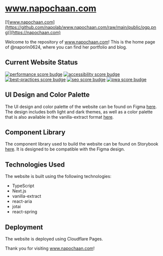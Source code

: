 # www.napochaan.com

[![www.napochaan.com](https://github.com/napolab/www.napochaan.com/raw/main/public/ogp.png)](https://napochaan.com)

Welcome to the repository of www.napochaan.com! This is the home page of @naporin0624, where you can find her portfolio and blog.

## Current Website Status

[![performance score budge](https://napolab.github.io/www.napochaan.com/lighthouse/lighthouse_performance.svg)](https://napolab.github.io/www.napochaan.com/lighthouse/www_napochaan_com#performance)
[![accessibility score budge](https://napolab.github.io/www.napochaan.com/lighthouse/lighthouse_accessibility.svg)](https://napolab.github.io/www.napochaan.com/lighthouse/www_napochaan_com#accessibility)
[![best-practices score budge](https://napolab.github.io/www.napochaan.com/lighthouse/lighthouse_best-practices.svg)](https://napolab.github.io/www.napochaan.com/lighthouse/www_napochaan_com#best-practices)
[![seo score budge](https://napolab.github.io/www.napochaan.com/lighthouse/lighthouse_seo.svg)](https://napolab.github.io/www.napochaan.com/lighthouse/www_napochaan_com#seo)
[![pwa score budge](https://napolab.github.io/www.napochaan.com/lighthouse/lighthouse_pwa.svg)](https://napolab.github.io/www.napochaan.com/lighthouse/www_napochaan_com#pwa)

## UI Design and Color Palette

The UI design and color palette of the website can be found on Figma [here](https://www.figma.com/file/JZ24VUuy639Kf29oiB32FX/www.napochaan.com?node-id=0%3A1). The design includes both light and dark themes, as well as a color palette that is also available in the vanilla-extract format [here](https://github.com/napolab/www.napochaan.com/tree/main/src/theme/config).

## Component Library

The component library used to build the website can be found on Storybook [here](https://napolab.github.io/www.napochaan.com/main/). It is designed to be compatible with the Figma design.

## Technologies Used

The website is built using the following technologies:

- TypeScript
- Next.js
- vanilla-extract
- react-aria
- jotai
- react-spring

## Deployment

The website is deployed using Cloudflare Pages.

Thank you for visiting www.napochaan.com!
